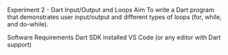 Experiment 2 - Dart Input/Output and Loops
Aim
To write a Dart program that demonstrates user input/output and different types of loops (for, while, and do-while).

Software Requirements
Dart SDK installed
VS Code (or any editor with Dart support)
